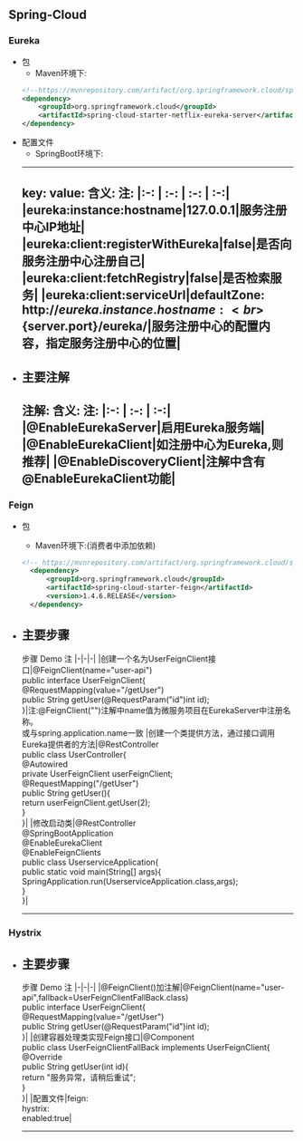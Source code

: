 ## Spring-Cloud
### Eureka
* 包
    * Maven环境下:
    ```xml
    <!--https://mvnrepository.com/artifact/org.springframework.cloud/spring-cloud-starter-netflix-eureka-server-->
    <dependency>
        <groupId>org.springframework.cloud</groupId>
        <artifactId>spring-cloud-starter-netflix-eureka-server</artifactId>
    </dependency>
    ```
* 配置文件
    * SpringBoot环境下:
    ---
    key:
    value:
    含义:
    注:
    |:-: | :-: | :-: | :-:| 
    |eureka:instance:hostname|127.0.0.1|服务注册中心IP地址|
    |eureka:client:registerWithEureka|false|是否向服务注册中心注册自己|
    |eureka:client:fetchRegistry|false|是否检索服务|
    |eureka:client:serviceUrl|defaultZone:<br>http://${eureka.instance.hostname}:<br>${server.port}/eureka/|服务注册中心的配置内容，指定服务注册中心的位置|
    ---
* 主要注解
    ---
    注解:
    含义:
    注:
    |:-: | :-: | :-:|
    |@EnableEurekaServer|启用Eureka服务端|
    |@EnableEurekaClient|如注册中心为Eureka,则推荐|
    |@EnableDiscoveryClient|注解中含有@EnableEurekaClient功能|
    ---

### Feign
* 包
    * Maven环境下:(消费者中添加依赖)
    ```xml
    <!-- https://mvnrepository.com/artifact/org.springframework.cloud/spring-cloud-starter-feign -->
      <dependency>
          <groupId>org.springframework.cloud</groupId>
          <artifactId>spring-cloud-starter-feign</artifactId>
          <version>1.4.6.RELEASE</version>
      </dependency>

    ```
* 主要步骤
    ---
    步骤
    Demo
    注
    |-|-|-|
    |创建一个名为UserFeignClient接口|@FeignClient(name="user-api")<br>public interface UserFeignClient{<br>@RequestMapping(value="/getUser")<br>public String getUser(@RequestParam("id")int id);<br>}|注:@FeignClient("")注解中name值为微服务项目在EurekaServer中注册名称。<br>或与spring.application.name一致
    |创建一个类提供方法，通过接口调用Eureka提供者的方法|@RestController<br>public class UserController{<br>@Autowired<br>private UserFeignClient userFeignClient;<br>@RequestMapping("/getUser")<br>public String getUser(){<br>return userFeignClient.getUser(2);<br>}<br>}|
    |修改启动类|@RestController<br>@SpringBootApplication<br>@EnableEurekaClient<br>@EnableFeignClients<br>public class UserserviceApplication{<br>public static void main(String[] args){<br>SpringApplication.run(UserserviceApplication.class,args);<br>}<br>}|
    
    ---
    
### Hystrix
* 主要步骤
    ---
    步骤
    Demo
    注
    |-|-|-|
    |@FeignClient()加注解|@FeignClient(name="user-api",fallback=UserFeignClientFallBack.class)<br>public interface UserFeignClient{<br>@RequestMapping(value="/getUser")<br>public String getUser(@RequestParam("id")int id);<br>}|
    |创建容器处理类实现Feign接口|@Component<br>public class UserFeignClientFallBack implements UserFeignClient{<br>@Override<br>public String getUser(int id){<br>return "服务异常，请稍后重试";<br>}<br>}|
    |配置文件|feign:<br>hystrix:<br>enabled:true|
    
    ---
    


